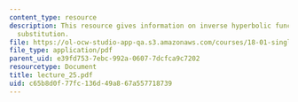 ```yaml
---
content_type: resource
description: This resource gives information on inverse hyperbolic functions and inverse
  substitution.
file: https://ol-ocw-studio-app-qa.s3.amazonaws.com/courses/18-01-single-variable-calculus-fall-2005/c65b8d0f77fc136d49a867a557718739_lecture_25.pdf
file_type: application/pdf
parent_uid: e39fd753-7ebc-992a-0607-7dcfca9c7202
resourcetype: Document
title: lecture_25.pdf
uid: c65b8d0f-77fc-136d-49a8-67a557718739
---
```

